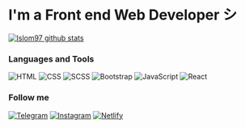 # I'm a Front end Web Developer シ
[![Islom97 github stats ](https://github-readme-stats.vercel.app/api?username=Islom97&show_icons=true&theme=github_dark&text_color=7DB9B8&border_color=5E88D0)](https://github.com/Islom97)


### Languages and Tools

![HTML](https://img.shields.io/badge/HTML5-E34F26?style=flat&logo=html5&logoColor=white&) ![CSS](https://img.shields.io/badge/CSS3-1572B6?style=flat&logo=css3&logoColor=white) ![SCSS](https://img.shields.io/badge/Sass-CC6699?style=flat&logo=sass&logoColor=white) ![Bootstrap](https://img.shields.io/badge/Bootstrap-563D7C?style=flat&logo=bootstrap&logoColor=white) ![JavaScript](https://img.shields.io/badge/JavaScript-323330?style=flat&logo=javascript&logoColor=F7DF1E) ![React](https://img.shields.io/badge/React-323330?style=flat&logo=react&logoColor=61DAFB)
### Follow me
  [![Telegram](https://img.shields.io/badge/Telegram-2CA5E0?style=flat&logo=telegram&logoColor=white)](https://t.me/islom_abduvoxidov) [![Instagram](https://img.shields.io/badge/Instagram-E4405F?style=flat&logo=instagram&logoColor=white)](https://instagram.com/islom.abduvoxidov?utm_medium=copy_link) [![Netlify](https://img.shields.io/badge/Netlify-00C7B7?style=flat&logo=netlify&logoColor=white)](https://app.netlify.com/teams/islom97/overview)